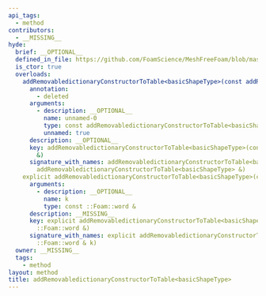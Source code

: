 ```yaml
---
api_tags:
  - method
contributors:
  - __MISSING__
hyde:
  brief: __OPTIONAL__
  defined_in_file: https://github.com/FoamScience/MeshFreeFoam/blob/master/src/meshfree/shapes/basicShape/basicShape.H
  is_ctor: true
  overloads:
    addRemovabledictionaryConstructorToTable<basicShapeType>(const addRemovabledictionaryConstructorToTable<basicShapeType> &):
      annotation:
        - deleted
      arguments:
        - description: __OPTIONAL__
          name: unnamed-0
          type: const addRemovabledictionaryConstructorToTable<basicShapeType> &
          unnamed: true
      description: __OPTIONAL__
      key: addRemovabledictionaryConstructorToTable<basicShapeType>(const addRemovabledictionaryConstructorToTable<basicShapeType>
        &)
      signature_with_names: addRemovabledictionaryConstructorToTable<basicShapeType>(const
        addRemovabledictionaryConstructorToTable<basicShapeType> &)
    explicit addRemovabledictionaryConstructorToTable<basicShapeType>(const ::Foam::word &):
      arguments:
        - description: __OPTIONAL__
          name: k
          type: const ::Foam::word &
      description: __MISSING__
      key: explicit addRemovabledictionaryConstructorToTable<basicShapeType>(const
        ::Foam::word &)
      signature_with_names: explicit addRemovabledictionaryConstructorToTable<basicShapeType>(const
        ::Foam::word & k)
  owner: __MISSING__
  tags:
    - method
layout: method
title: addRemovabledictionaryConstructorToTable<basicShapeType>
---
```

